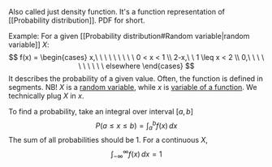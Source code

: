 Also called just density function. It's a function representation of [[Probability distribution]]. PDF for short.

Example:
For a given [[Probability distribution#Random variable|random variable]] $X$:
$$
f(x) =
\begin{cases}
x,\ \ \ \ \ \ \ \ \ 0 < x < 1  \\
2-x,\ \  1 \leq x < 2  \\
0,\ \ \ \ \ \ \ \ \ \  elsewhere
\end{cases}
$$
It describes the probability of a given value. Often, the function is defined in segments.
NB! $X$ is a <u>random variable</u>, while $x$ is <u>variable of a function</u>. We technically plug $X$ in $x$.

To find a probability, take an integral over interval $[a, b]$
$$
P(a\leq x\leq b) = \int ^{b}_{a} f(x) \, dx 
$$
The sum of all probabilities should be 1. For a continuous $X$,
$$
\int_{-\infty}^{\infty} f(x) \, dx = 1
$$
